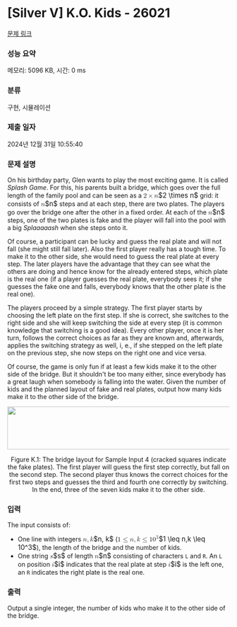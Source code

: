 # [Silver V] K.O. Kids - 26021 

[문제 링크](https://www.acmicpc.net/problem/26021) 

### 성능 요약

메모리: 5096 KB, 시간: 0 ms

### 분류

구현, 시뮬레이션

### 제출 일자

2024년 12월 31일 10:55:40

### 문제 설명

<p>On his birthday party, Glen wants to play the most exciting game. It is called <em>Splash Game</em>. For this, his parents built a bridge, which goes over the full length of the family pool and can be seen as a <mjx-container class="MathJax" jax="CHTML" style="font-size: 109%; position: relative;"><mjx-math class="MJX-TEX" aria-hidden="true"><mjx-mn class="mjx-n"><mjx-c class="mjx-c32"></mjx-c></mjx-mn><mjx-mo class="mjx-n" space="3"><mjx-c class="mjx-cD7"></mjx-c></mjx-mo><mjx-mi class="mjx-i" space="3"><mjx-c class="mjx-c1D45B TEX-I"></mjx-c></mjx-mi></mjx-math><mjx-assistive-mml unselectable="on" display="inline"><math xmlns="http://www.w3.org/1998/Math/MathML"><mn>2</mn><mo>×</mo><mi>n</mi></math></mjx-assistive-mml><span aria-hidden="true" class="no-mathjax mjx-copytext">$2 \times n$</span></mjx-container> grid: it consists of <mjx-container class="MathJax" jax="CHTML" style="font-size: 109%; position: relative;"><mjx-math class="MJX-TEX" aria-hidden="true"><mjx-mi class="mjx-i"><mjx-c class="mjx-c1D45B TEX-I"></mjx-c></mjx-mi></mjx-math><mjx-assistive-mml unselectable="on" display="inline"><math xmlns="http://www.w3.org/1998/Math/MathML"><mi>n</mi></math></mjx-assistive-mml><span aria-hidden="true" class="no-mathjax mjx-copytext">$n$</span></mjx-container> steps and at each step, there are two plates. The players go over the bridge one after the other in a fixed order. At each of the <mjx-container class="MathJax" jax="CHTML" style="font-size: 109%; position: relative;"><mjx-math class="MJX-TEX" aria-hidden="true"><mjx-mi class="mjx-i"><mjx-c class="mjx-c1D45B TEX-I"></mjx-c></mjx-mi></mjx-math><mjx-assistive-mml unselectable="on" display="inline"><math xmlns="http://www.w3.org/1998/Math/MathML"><mi>n</mi></math></mjx-assistive-mml><span aria-hidden="true" class="no-mathjax mjx-copytext">$n$</span></mjx-container> steps, one of the two plates is fake and the player will fall into the pool with a big <em>Splaaaaash</em> when she steps onto it.</p>

<p>Of course, a participant can be lucky and guess the real plate and will not fall (she might still fall later). Also the first player really has a tough time. To make it to the other side, she would need to guess the real plate at every step. The later players have the advantage that they can see what the others are doing and hence know for the already entered steps, which plate is the real one (if a player guesses the real plate, everybody sees it; if she guesses the fake one and falls, everybody knows that the other plate is the real one).</p>

<p>The players proceed by a simple strategy. The first player starts by choosing the left plate on the first step. If she is correct, she switches to the right side and she will keep switching the side at every step (it is common knowledge that switching is a good idea). Every other player, once it is her turn, follows the correct choices as far as they are known and, afterwards, applies the switching strategy as well, i, e., if she stepped on the left plate on the previous step, she now steps on the right one and vice versa.</p>

<p>Of course, the game is only fun if at least a few kids make it to the other side of the bridge. But it shouldn't be too many either, since everybody has a great laugh when somebody is falling into the water. Given the number of kids and the planned layout of fake and real plates, output how many kids make it to the other side of the bridge.</p>

<p style="text-align: center;"><img alt="" src="https://upload.acmicpc.net/96f04fdc-102e-4fcb-b7fa-2b1391f23223/-/preview/" style="width: 750px; height: 97px;"></p>

<p style="text-align: center;">Figure K.1: The bridge layout for Sample Input 4 (cracked squares indicate the fake plates). The first player will guess the first step correctly, but fall on the second step. The second player thus knows the correct choices for the first two steps and guesses the third and fourth one correctly by switching. In the end, three of the seven kids make it to the other side.</p>

### 입력 

 <p>The input consists of:</p>

<ul>
	<li>One line with integers <mjx-container class="MathJax" jax="CHTML" style="font-size: 109%; position: relative;"><mjx-math class="MJX-TEX" aria-hidden="true"><mjx-mi class="mjx-i"><mjx-c class="mjx-c1D45B TEX-I"></mjx-c></mjx-mi><mjx-mo class="mjx-n"><mjx-c class="mjx-c2C"></mjx-c></mjx-mo><mjx-mi class="mjx-i" space="2"><mjx-c class="mjx-c1D458 TEX-I"></mjx-c></mjx-mi></mjx-math><mjx-assistive-mml unselectable="on" display="inline"><math xmlns="http://www.w3.org/1998/Math/MathML"><mi>n</mi><mo>,</mo><mi>k</mi></math></mjx-assistive-mml><span aria-hidden="true" class="no-mathjax mjx-copytext">$n, k$</span></mjx-container> (<mjx-container class="MathJax" jax="CHTML" style="font-size: 109%; position: relative;"><mjx-math class="MJX-TEX" aria-hidden="true"><mjx-mn class="mjx-n"><mjx-c class="mjx-c31"></mjx-c></mjx-mn><mjx-mo class="mjx-n" space="4"><mjx-c class="mjx-c2264"></mjx-c></mjx-mo><mjx-mi class="mjx-i" space="4"><mjx-c class="mjx-c1D45B TEX-I"></mjx-c></mjx-mi><mjx-mo class="mjx-n"><mjx-c class="mjx-c2C"></mjx-c></mjx-mo><mjx-mi class="mjx-i" space="2"><mjx-c class="mjx-c1D458 TEX-I"></mjx-c></mjx-mi><mjx-mo class="mjx-n" space="4"><mjx-c class="mjx-c2264"></mjx-c></mjx-mo><mjx-msup space="4"><mjx-mn class="mjx-n"><mjx-c class="mjx-c31"></mjx-c><mjx-c class="mjx-c30"></mjx-c></mjx-mn><mjx-script style="vertical-align: 0.393em;"><mjx-mn class="mjx-n" size="s"><mjx-c class="mjx-c33"></mjx-c></mjx-mn></mjx-script></mjx-msup></mjx-math><mjx-assistive-mml unselectable="on" display="inline"><math xmlns="http://www.w3.org/1998/Math/MathML"><mn>1</mn><mo>≤</mo><mi>n</mi><mo>,</mo><mi>k</mi><mo>≤</mo><msup><mn>10</mn><mn>3</mn></msup></math></mjx-assistive-mml><span aria-hidden="true" class="no-mathjax mjx-copytext">$1 \leq n,k \leq 10^3$</span></mjx-container>), the length of the bridge and the number of kids.</li>
	<li>One string <mjx-container class="MathJax" jax="CHTML" style="font-size: 109%; position: relative;"><mjx-math class="MJX-TEX" aria-hidden="true"><mjx-mi class="mjx-i"><mjx-c class="mjx-c1D460 TEX-I"></mjx-c></mjx-mi></mjx-math><mjx-assistive-mml unselectable="on" display="inline"><math xmlns="http://www.w3.org/1998/Math/MathML"><mi>s</mi></math></mjx-assistive-mml><span aria-hidden="true" class="no-mathjax mjx-copytext">$s$</span></mjx-container> of length <mjx-container class="MathJax" jax="CHTML" style="font-size: 109%; position: relative;"><mjx-math class="MJX-TEX" aria-hidden="true"><mjx-mi class="mjx-i"><mjx-c class="mjx-c1D45B TEX-I"></mjx-c></mjx-mi></mjx-math><mjx-assistive-mml unselectable="on" display="inline"><math xmlns="http://www.w3.org/1998/Math/MathML"><mi>n</mi></math></mjx-assistive-mml><span aria-hidden="true" class="no-mathjax mjx-copytext">$n$</span></mjx-container> consisting of characters <code>L</code> and <code>R</code>. An <code>L</code> on position <mjx-container class="MathJax" jax="CHTML" style="font-size: 109%; position: relative;"><mjx-math class="MJX-TEX" aria-hidden="true"><mjx-mi class="mjx-i"><mjx-c class="mjx-c1D456 TEX-I"></mjx-c></mjx-mi></mjx-math><mjx-assistive-mml unselectable="on" display="inline"><math xmlns="http://www.w3.org/1998/Math/MathML"><mi>i</mi></math></mjx-assistive-mml><span aria-hidden="true" class="no-mathjax mjx-copytext">$i$</span></mjx-container> indicates that the real plate at step <mjx-container class="MathJax" jax="CHTML" style="font-size: 109%; position: relative;"><mjx-math class="MJX-TEX" aria-hidden="true"><mjx-mi class="mjx-i"><mjx-c class="mjx-c1D456 TEX-I"></mjx-c></mjx-mi></mjx-math><mjx-assistive-mml unselectable="on" display="inline"><math xmlns="http://www.w3.org/1998/Math/MathML"><mi>i</mi></math></mjx-assistive-mml><span aria-hidden="true" class="no-mathjax mjx-copytext">$i$</span></mjx-container> is the left one, an <code>R</code> indicates the right plate is the real one.</li>
</ul>

### 출력 

 <p>Output a single integer, the number of kids who make it to the other side of the bridge.</p>

